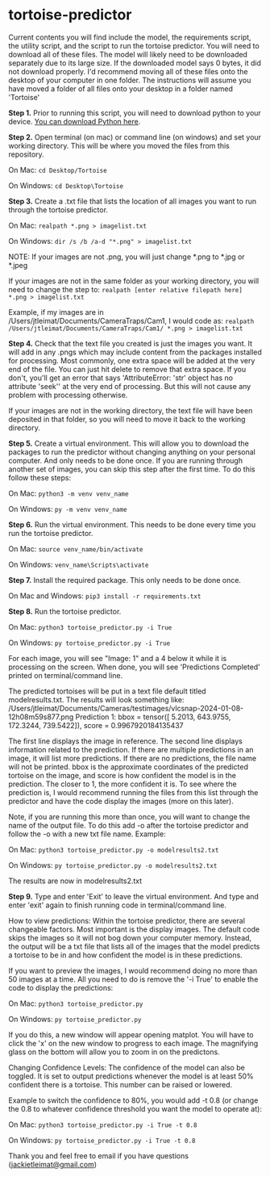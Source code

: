 # tortoise-predictor

Current contents you will find include the model, the requirements script, the utility script, and the script to run the tortoise predictor. You will need to download all of these files. The model will likely need to be downloaded separately due to its large size. If the downloaded model says 0 bytes, it did not download properly. I'd recommend moving all of these files onto the desktop of your computer in one folder. The instructions will assume you have moved a folder of all files onto your desktop in a folder named 'Tortoise'

**Step 1.** Prior to running this script, you will need to download python to your device. [You can download Python here](https://www.python.org/downloads/).


**Step 2.** Open terminal (on mac) or command line (on windows) and set your working directory. This will be where you moved the files from this repository.

On Mac:
`cd Desktop/Tortoise`

On Windows:
`cd Desktop\Tortoise`


**Step 3.** Create a .txt file that lists the location of all images you want to run through the tortoise predictor.

On Mac:
`realpath *.png > imagelist.txt`

On Windows:
`dir /s /b /a-d "*.png" > imagelist.txt`

NOTE: If your images are not .png, you will just change *.png to *.jpg or *.jpeg

If your images are not in the same folder as your working directory, you will need to change the step to:
`realpath [enter relative filepath here] *.png > imagelist.txt`

Example, if my images are in /Users/jtleimat/Documents/CameraTraps/Cam1, I would code as:
`realpath /Users/jtleimat/Documents/CameraTraps/Cam1/ *.png > imagelist.txt`

**Step 4.** Check that the text file you created is just the images you want. It will add in any .pngs which may include content from the packages installed for processing. Most commonly, one extra space will be added at the very end of the file. You can just hit delete to remove that extra space. If you don't, you'll get an error that says 'AttributeError: 'str' object has no attribute 'seek'' at the very end of processing. But this will not cause any problem with processing otherwise.

If your images are not in the working directory, the text file will have been deposited in that folder, so you will need to move it back to the working directory.

**Step 5.** Create a virtual environment. This will allow you to download the packages to run the predictor without changing anything on your personal computer. And only needs to be done once. If you are running through another set of images, you can skip this step after the first time. To do this follow these steps:

On Mac:
`python3 -m venv venv_name`

On Windows:
`py -m venv venv_name`


**Step 6.** Run the virtual environment. This needs to be done every time you run the tortoise predictor.

On Mac:
`source venv_name/bin/activate`

On Windows:
`venv_name\Scripts\activate`


**Step 7.** Install the required package. This only needs to be done once. 

On Mac and Windows:
`pip3 install -r requirements.txt`

**Step 8.** Run the tortoise predictor.

On Mac:
`python3 tortoise_predictor.py -i True`

On Windows:
`py tortoise_predictor.py -i True`

For each image, you will see "Image: 1" and a 4 below it while it is processing on the screen. When done, you will see 'Predictions Completed' printed on terminal/command line.

The predicted tortoises will be put in a text file default titled modelresults.txt.
The results will look something like:
/Users/jtleimat/Documents/Cameras/testimages/vlcsnap-2024-01-08-12h08m59s877.png
Prediction 1: bbox = tensor([  5.2013, 643.9755, 172.3244, 739.5422]), score = 0.9967920184135437

The first line displays the image in reference.
The second line displays information related to the prediction. If there are multiple predictions in an image, it will list more predictions. If there are no predictions, the file name will not be printed.
bbox is the approximate coordinates of the predicted tortoise on the image, and score is how confident the model is in the prediction. The closer to 1, the more confident it is. To see where the prediction is, I would recommend running the files from this list through the predictor and have the code display the images (more on this later).

Note, if you are running this more than once, you will want to change the name of the output file. To do this add -o after the tortoise predictor and follow the -o with a new txt file name. Example:

On Mac:
`python3 tortoise_predictor.py -o modelresults2.txt`

On Windows:
`py tortoise_predictor.py -o modelresults2.txt`

The results are now in modelresults2.txt

**Step 9.** Type and enter 'Exit' to leave the virtual environment. And type and enter 'exit' again to finish running code in terminal/command line.

How to view predictions: Within the tortoise predictor, there are several changeable factors. Most important is the display images. The default code skips the images so it will not bog down your computer memory. Instead, the output will be a txt file that lists all of the images that the model predicts a tortoise to be in and how confident the model is in these predictions.

If you want to preview the images, I would recommend doing no more than 50 images at a time. All you need to do is remove the '-i True' to enable the code to display the predictions:

On Mac:
`python3 tortoise_predictor.py`

On Windows:
`py tortoise_predictor.py`

If you do this, a new window will appear opening matplot. You will have to click the 'x' on the new window to progress to each image. The magnifying glass on the bottom will allow you to zoom in on the predictons.


Changing Confidence Levels: The confidence of the model can also be toggled. It is set to output predictions whenever the model is at least 50% confident there is a tortoise. This number can be raised or lowered. 

Example to switch the confidence to 80%, you would add -t 0.8 (or change the 0.8 to whatever confidence threshold you want the model to operate at):

On Mac:
`python3 tortoise_predictor.py -i True -t 0.8`

On Windows:
`py tortoise_predictor.py -i True -t 0.8`



Thank you and feel free to email if you have questions (jackietleimat@gmail.com)

